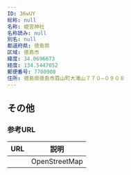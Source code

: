 ```yaml
---
ID: 36wUY
総称: null
名称: 姫宮神社
名称読み: null
別名: null
都道府県: 徳島県
区域: 徳島市
緯度: 34.0696673
経度: 134.5447052
郵便番号: 7700908
住所: 徳島県徳島市眉山町大滝山７７０−０９０８
---
```


## その他

### 参考URL

| URL | 説明          |
| --- | ------------- |
|     | OpenStreetMap |
